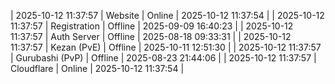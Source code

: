 | 2025-10-12 11:37:57 | Website | Online | 2025-10-12 11:37:54 |
| 2025-10-12 11:37:57 | Registration | Offline | 2025-09-09 16:40:23 |
| 2025-10-12 11:37:57 | Auth Server | Offline | 2025-08-18 09:33:31 |
| 2025-10-12 11:37:57 | Kezan (PvE) | Offline | 2025-10-11 12:51:30 |
| 2025-10-12 11:37:57 | Gurubashi (PvP) | Offline | 2025-08-23 21:44:06 |
| 2025-10-12 11:37:57 | Cloudflare | Online | 2025-10-12 11:37:54 |
